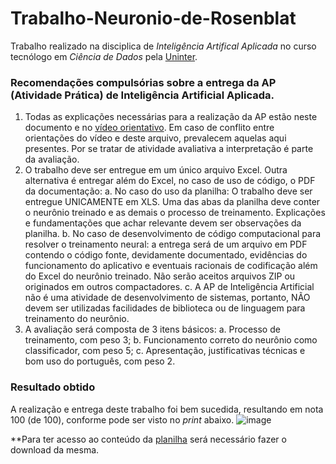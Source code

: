 # Trabalho-Neuronio-de-Rosenblat
Trabalho realizado na disciplica de *Inteligência Artifical Aplicada* no curso tecnólogo em *Ciência de Dados* pela [Uninter](https://www.uninter.com/).

### Recomendações compulsórias sobre a entrega da AP (Atividade Prática) de Inteligência Artificial Aplicada.
1. Todas as explicações necessárias para a realização da AP estão neste documento e no [vídeo orientativo](https://www.youtube.com/watch?v=H3T4Zk6MSGg). 
Em caso de conflito entre orientações do vídeo e deste arquivo, prevalecem aquelas aqui presentes.
Por se tratar de atividade avaliativa a interpretação é parte da avaliação. 
2. O trabalho deve ser entregue em um único arquivo Excel. Outra alternativa é entregar além do Excel, no caso de uso de código, o PDF da documentação: 
    a. No caso do uso da planilha: O trabalho deve ser entregue UNICAMENTE em XLS. Uma das abas da planilha deve conter o neurônio 
    treinado e as demais o processo de treinamento. Explicações e fundamentações que achar relevante devem ser observações da planilha.
    b. No caso de desenvolvimento de código computacional para resolver o treinamento neural:  a entrega será de um arquivo em PDF 
    contendo o código fonte, devidamente documentado, evidências do funcionamento do aplicativo e eventuais racionais de codificação 
    além do Excel do neurônio treinado. Não serão aceitos arquivos ZIP ou originados em outros compactadores.
    c. A AP de Inteligência Artificial não é uma atividade de desenvolvimento de sistemas, portanto, NÃO devem ser utilizadas 
    facilidades de biblioteca ou de linguagem para treinamento do neurônio.
4. A avaliação será composta de 3 itens básicos: 
    a. Processo de treinamento, com peso 3; 
    b. Funcionamento correto do neurônio como classificador, com peso 5;
    c. Apresentação, justificativas técnicas e bom uso do português, com peso 2. 
    
### Resultado obtido

A realização e entrega deste trabalho foi bem sucedida, resultando em nota 100 (de 100), conforme pode ser visto no *print* abaixo.
![image](https://user-images.githubusercontent.com/91914066/210386076-79a57706-fb55-480c-bf4a-80fefe28d49e.png)

**Para ter acesso ao conteúdo da [planilha](https://github.com/DheniMoura/Trabalho-Neuronio-de-Rosenblat/blob/main/Trabalho%20Neuronio%20de%20Rosenblat%20-%20Dhenifer%20Moura%20452947.xlsx) será necessário fazer o download da mesma.
